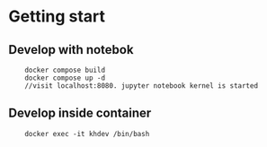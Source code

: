 # Getting start

## Develop with notebok
```
    docker compose build
    docker compose up -d
    //visit localhost:8080. jupyter notebook kernel is started
```

## Develop inside container
```
    docker exec -it khdev /bin/bash
```
